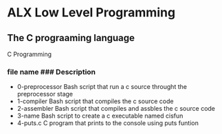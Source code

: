 # ALX Low Level Programming
## The C prograaming language

C Programming

### file name ### Description
* 0-preprocessor Bash script that run a c source throught the preprocessor stage
* 1-compiler     Bash script that compiles the c source code
* 2-assembler	Bash script that compiles and assbles the c source code
* 3-name 	Bash script to create a c executable named cisfun
* 4-puts.c 	C program that prints to the console using puts funtion
